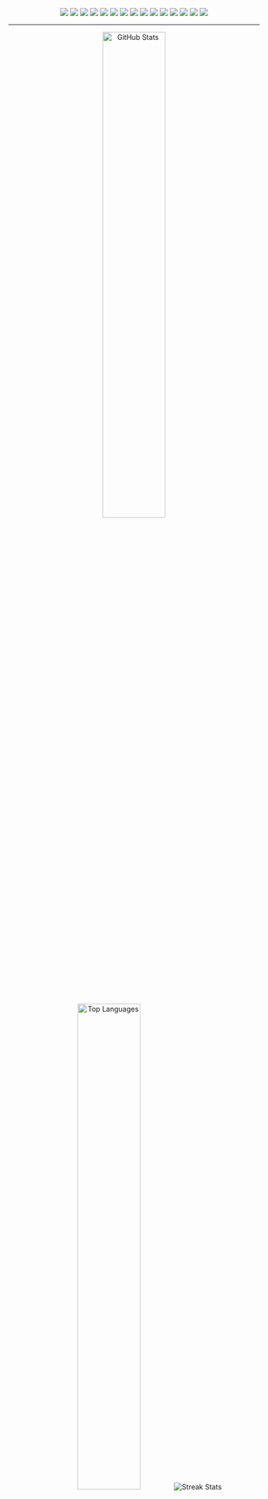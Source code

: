 <p align="center">
  <img src="https://img.shields.io/badge/Python-Informational?style=flat&logo=python&logoColor=white&color=3776AB">
  <img src="https://img.shields.io/badge/Go-Informational?style=flat&logo=go&logoColor=white&color=00ADD8">
  <img src="https://img.shields.io/badge/JavaScript-Informational?style=flat&logo=javascript&logoColor=black&color=F7DF1E">
  <img src="https://img.shields.io/badge/TypeScript-Informational?style=flat&logo=typescript&logoColor=white&color=3178C6">
  <img src="https://img.shields.io/badge/PostgreSQL-Informational?style=flat&logo=postgresql&logoColor=white&color=4169E1">
  <img src="https://img.shields.io/badge/MySQL-Informational?style=flat&logo=mysql&logoColor=white&color=4479A1">
  <img src="https://img.shields.io/badge/SQLite-Informational?style=flat&logo=sqlite&logoColor=white&color=003B57">
  <img src="https://img.shields.io/badge/Redis-Informational?style=flat&logo=redis&logoColor=white&color=DC382D">
  <img src="https://img.shields.io/badge/MongoDB-Informational?style=flat&logo=mongodb&logoColor=white&color=4DB33D">
  <img src="https://img.shields.io/badge/Django-Informational?style=flat&logo=django&logoColor=white&color=092E20">
  <img src="https://img.shields.io/badge/FastAPI-Informational?style=flat&logo=fastapi&logoColor=white&color=000000">
  <img src="https://img.shields.io/badge/Flask-Informational?style=flat&logo=flask&logoColor=white&color=000000">
  <img src="https://img.shields.io/badge/Express-Informational?style=flat&logo=express&logoColor=white&color=000000">
  <img src="https://img.shields.io/badge/Fastify-Informational?style=flat&logo=fastify&logoColor=white&color=000000">
  <img src="https://img.shields.io/badge/Gin-Informational?style=flat&logo=gin&logoColor=white&color=00ADD8">
</p>

<hr>

<p align="center">
  <picture>
    <source srcset="https://github-readme-stats.vercel.app/api?username=bezstrok&show_icons=true&count_private=true&theme=github_dark&include_all_commits=true&hide_border=true&hide=issues,contribs&rank_icon=github&number_format=short&bg_color=00000000" media="(prefers-color-scheme: dark)" />
    <source srcset="https://github-readme-stats.vercel.app/api?username=bezstrok&theme=default&show_icons=true&count_private=true&include_all_commits=true&hide_border=true&hide=issues,contribs&rank_icon=github&number_format=short&bg_color=00000000" media="(prefers-color-scheme: light), (prefers-color-scheme: no-preference)" />
    <img height="50%" src="https://github-readme-stats.vercel.app/api?username=bezstrok&show_icons=true&count_private=true&include_all_commits=true&hide_border=true&hide=issues,contribs&rank_icon=github&number_format=short&bg_color=00000000" alt="GitHub Stats" />
  </picture>
  <picture>
    <source srcset="https://github-readme-stats.vercel.app/api/top-langs?username=bezstrok&layout=normal&hide_border=true&theme=github_dark&langs_count=6&bg_color=00000000" media="(prefers-color-scheme: dark)" />
    <source srcset="https://github-readme-stats.vercel.app/api/top-langs?username=bezstrok&theme=default&layout=normal&hide_border=true&langs_count=6&bg_color=00000000" media="(prefers-color-scheme: light), (prefers-color-scheme: no-preference)" />
    <img height="50%" src="https://github-readme-stats.vercel.app/api/top-langs?username=bezstrok&layout=normal&hide_border=true&langs_count=6&bg_color=00000000" alt="Top Languages" />
  </picture>
  <picture>
    <source srcset="https://github-readme-streak-stats.herokuapp.com?user=bezstrok&theme=github-dark-blue&hide_border=true&background=00000000" media="(prefers-color-scheme: dark)" />
    <source srcset="https://github-readme-streak-stats.herokuapp.com?user=bezstrok&theme=meta-light&hide_border=true&background=00000000" media="(prefers-color-scheme: light), (prefers-color-scheme: no-preference)" />
    <img src="https://github-readme-streak-stats.herokuapp.com?user=bezstrok&hide_border=true&background=00000000" alt="Streak Stats" />
  </picture>
</p>
